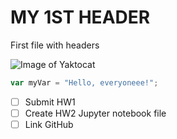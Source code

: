# MY 1ST HEADER



First file with headers

![Image of Yaktocat](https://octodex.github.com/images/yaktocat.png)

``` javascript
var myVar = "Hello, everyoneee!";
```


- [ ] Submit HW1
- [ ] Create HW2 Jupyter notebook file
- [ ] Link GitHub

